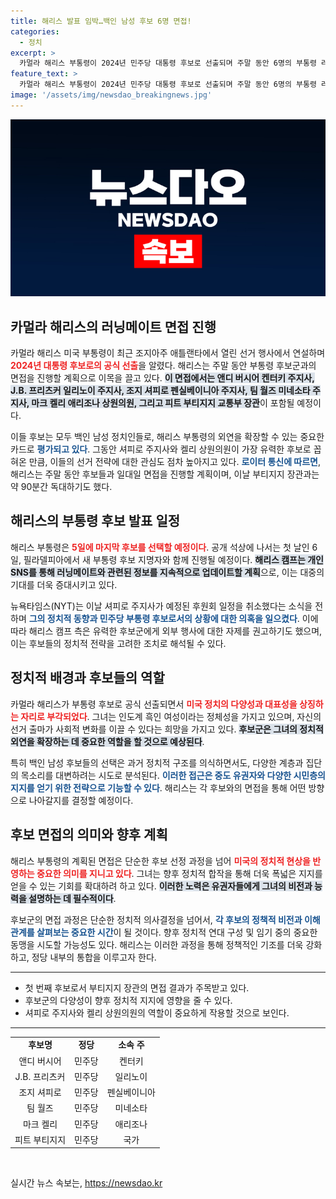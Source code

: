```yaml
---
title: 해리스 발표 임박…백인 남성 후보 6명 면접!
categories:
  - 정치
excerpt: >
  카멀라 해리스 부통령이 2024년 민주당 대통령 후보로 선출되며 주말 동안 6명의 부통령 러닝메이트 후보자와 면접을 진행합니다. 백인 남성 정치인들 중 누가 그녀의 전략적 선택이 될지, 정치계의 이목이 집중되고 있습니다.
feature_text: >
  카멀라 해리스 부통령이 2024년 민주당 대통령 후보로 선출되며 주말 동안 6명의 부통령 러닝메이트 후보자와 면접을 진행합니다. 백인 남성 정치인들 중 누가 그녀의 전략적 선택이 될지, 정치계의 이목이 집중되고 있습니다.
image: '/assets/img/newsdao_breakingnews.jpg'
---
```


<p><img src="/assets/img/newsdao_breakingnews.jpg" alt="flaretime 속보" /></p>

<h2 data-ke-size="size26">카멀라 해리스의 러닝메이트 면접 진행</h2>

<p data-ke-size="size16">카멀라 해리스 미국 부통령이 최근 조지아주 애틀랜타에서 열린 선거 행사에서 연설하며 <b><span style="color: #ee2323;">2024년 대통령 후보로의 공식 선출</span></b>을 알렸다. 해리스는 주말 동안 부통령 후보군과의 면접을 진행할 계획으로 이목을 끌고 있다. <b><span style="background-color: #21538527;">이 면접에서는 앤디 버시어 켄터키 주지사, J.B. 프리츠커 일리노이 주지사, 조지 셔피로 펜실베이니아 주지사, 팀 월즈 미네소타 주지사, 마크 켈리 애리조나 상원의원, 그리고 피트 부티지지 교통부 장관</span></b>이 포함될 예정이다.</p>

<p data-ke-size="size16">이들 후보는 모두 백인 남성 정치인들로, 해리스 부통령의 외연을 확장할 수 있는 중요한 카드로 <b><span style="color: #1a5490;">평가되고 있다</span></b>. 그동안 셔피로 주지사와 켈리 상원의원이 가장 유력한 후보로 꼽혀온 만큼, 이들의 선거 전략에 대한 관심도 점차 높아지고 있다. <b><span style="color: #1a5490;">로이터 통신에 따르면</span></b>, 해리스는 주말 동안 후보들과 일대일 면접을 진행할 계획이며, 이날 부티지지 장관과는 약 90분간 독대하기도 했다.</p>

<h2 data-ke-size="size26">해리스의 부통령 후보 발표 일정</h2>

<p data-ke-size="size16">해리스 부통령은 <b><span style="color: #ee2323;">5일에 마지막 후보를 선택할 예정이다</span></b>. 공개 석상에 나서는 첫 날인 6일, 필라델피아에서 새 부통령 후보 지명자와 함께 진행될 예정이다. <b><span style="background-color: #21538527;">해리스 캠프는 개인 SNS를 통해 러닝메이트와 관련된 정보를 지속적으로 업데이트할 계획</span></b>으로, 이는 대중의 기대를 더욱 증대시키고 있다.</p>

<p data-ke-size="size16">뉴욕타임스(NYT)는 이날 셔피로 주지사가 예정된 후원회 일정을 취소했다는 소식을 전하며 <b><span style="color: #1a5490;">그의 정치적 동향과 민주당 부통령 후보로서의 상황에 대한 의혹을 일으켰다</span></b>. 이에 따라 해리스 캠프 측은 유력한 후보군에게 외부 행사에 대한 자제를 권고하기도 했으며, 이는 후보들의 정치적 전략을 고려한 조치로 해석될 수 있다.</p>

<h2 data-ke-size="size26">정치적 배경과 후보들의 역할</h2>

<p data-ke-size="size16">카멀라 해리스가 부통령 후보로 공식 선출되면서 <b><span style="color: #ee2323;">미국 정치의 다양성과 대표성을 상징하는 자리로 부각되었다</span></b>. 그녀는 인도계 흑인 여성이라는 정체성을 가지고 있으며, 자신의 선거 출마가 사회적 변화를 이끌 수 있다는 희망을 가지고 있다. <b><span style="background-color: #21538527;">후보군은 그녀의 정치적 외연을 확장하는 데 중요한 역할을 할 것으로 예상된다</span></b>.</p>

<p data-ke-size="size16">특히 백인 남성 후보들의 선택은 과거 정치적 구조를 의식하면서도, 다양한 계층과 집단의 목소리를 대변하려는 시도로 분석된다. <b><span style="color: #1a5490;">이러한 접근은 중도 유권자와 다양한 시민층의 지지를 얻기 위한 전략으로 기능할 수 있다</span></b>. 해리스는 각 후보와의 면접을 통해 어떤 방향으로 나아갈지를 결정할 예정이다.</p>

<h2 data-ke-size="size26">후보 면접의 의미와 향후 계획</h2>

<p data-ke-size="size16">해리스 부통령의 계획된 면접은 단순한 후보 선정 과정을 넘어 <b><span style="color: #ee2323;">미국의 정치적 현상을 반영하는 중요한 의미를 지니고 있다</span></b>. 그녀는 향후 정치적 합작을 통해 더욱 폭넓은 지지를 얻을 수 있는 기회를 확대하려 하고 있다. <b><span style="background-color: #21538527;">이러한 노력은 유권자들에게 그녀의 비전과 능력을 설명하는 데 필수적이다</span></b>.</p>

<p data-ke-size="size16">후보군의 면접 과정은 단순한 정치적 의사결정을 넘어서, <b><span style="color: #1a5490;">각 후보의 정책적 비전과 이해관계를 살펴보는 중요한 시간</span></b>이 될 것이다. 향후 정치적 연대 구성 및 임기 중의 중요한 동맹을 시도할 가능성도 있다. 해리스는 이러한 과정을 통해 정책적인 기조를 더욱 강화하고, 정당 내부의 통합을 이루고자 한다.</p>

<hr>

<ul>
  <li>첫 번째 후보로서 부티지지 장관의 면접 결과가 주목받고 있다.</li>
  <li>후보군의 다양성이 향후 정치적 지지에 영향을 줄 수 있다.</li>
  <li>셔피로 주지사와 켈리 상원의원의 역할이 중요하게 작용할 것으로 보인다.</li>
</ul>

<hr>

<table>
  <tbody>
    <tr>
      <td style="text-align: center; height: 17px;"><b>후보명</b></td>
      <td style="text-align: center; height: 17px;"><b>정당</b></td>
      <td style="text-align: center; height: 17px;"><b>소속 주</b></td>
    </tr>
    <tr>
      <td style="text-align: center; height: 17px;">앤디 버시어</td>
      <td style="text-align: center; height: 17px;">민주당</td>
      <td style="text-align: center; height: 17px;">켄터키</td>
    </tr>
    <tr>
      <td style="text-align: center; height: 17px;">J.B. 프리츠커</td>
      <td style="text-align: center; height: 17px;">민주당</td>
      <td style="text-align: center; height: 17px;">일리노이</td>
    </tr>
    <tr>
      <td style="text-align: center; height: 17px;">조지 셔피로</td>
      <td style="text-align: center; height: 17px;">민주당</td>
      <td style="text-align: center; height: 17px;">펜실베이니아</td>
    </tr>
    <tr>
      <td style="text-align: center; height: 17px;">팀 월즈</td>
      <td style="text-align: center; height: 17px;">민주당</td>
      <td style="text-align: center; height: 17px;">미네소타</td>
    </tr>
    <tr>
      <td style="text-align: center; height: 17px;">마크 켈리</td>
      <td style="text-align: center; height: 17px;">민주당</td>
      <td style="text-align: center; height: 17px;">애리조나</td>
    </tr>
    <tr>
      <td style="text-align: center; height: 17px;">피트 부티지지</td>
      <td style="text-align: center; height: 17px;">민주당</td>
      <td style="text-align: center; height: 17px;">국가</td>
    </tr>
  </tbody>
</table>

<p data-ke-size="size16">&nbsp;</p>
실시간 뉴스 속보는, <a href="https://newsdao.kr" rel="dofollow">https://newsdao.kr</a>


